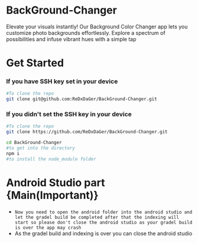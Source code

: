 # BackGround-Changer
Elevate your visuals instantly! Our Background Color Changer app lets you customize photo backgrounds effortlessly. Explore a spectrum of possibilities and infuse vibrant hues with a simple tap
# Get Started
### If you have SSH key set in your device
``` bash
#To clone the repo
git clone git@github.com:ReDxDaGer/BackGround-Changer.git
```
### If you didn't set the SSH key in your device 
```bash
#To clone the repo
git clone https://github.com/ReDxDaGer/BackGround-Changer.git
```
```bash
cd BackGround-Changer
#to get into the directory 
npm i
#to install the node_module folder
```
# Android Studio part {Main(Important)}
+ ``Now you need to open the android folder into the android studio and let the gradel build be completed after that the indexing will start so please don't close the android studio as your gradel build is over the app may crash``
+ As the gradel build and indexing is over you can close the android studio

